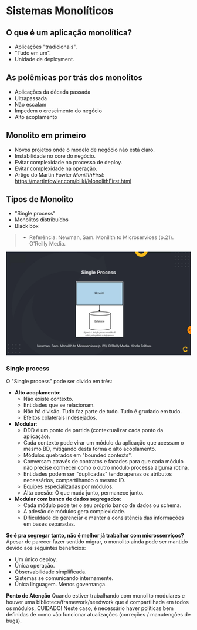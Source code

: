 # Sistemas Monolíticos

## O que é um aplicação monolítica?
- Aplicações "tradicionais".
- "Tudo em um".
- Unidade de deployment.

## As polêmicas por trás dos monolitos
- Aplicações da década passada
- Ultrapassada
- Não escalam
- Impedem o crescimento do negócio
- Alto acoplamento

## Monolito em primeiro
- Novos projetos onde o modelo de negócio não está claro.
- Instabilidade no core do negócio.
- Evitar complexidade no processo de deploy.
- Evitar complexidade na operação.
- Artigo do Martin Fowler *MonilithFirst*: https://martinfowler.com/bliki/MonolithFirst.html

## Tipos de Monolito
- "Single process"
- Monolitos distribuídos
- Black box
> - Referência: Newman, Sam. Monilith to Microservices (p.21). O'Reilly Media.

![alt text](./assets/image.png)

### Single process
O "Single process" pode ser divido em três:
- **Alto acoplamento**:
    - Não existe contexto.
    - Entidades que se relacionam.
    - Não há divisão. Tudo faz parte de tudo. Tudo é grudado em tudo.
    - Efeitos colaterais indesejados.
- **Modular**:
    - DDD é um ponto de partida (contextualizar cada ponto da aplicação).
    - Cada contexto pode virar um módulo da aplicação que acessam o mesmo BD, mitigando desta forma o alto acoplamento.
    - Módulos quebrados em "bounded contexts".
    - Conversam através de contratos e facades para que cada módulo não precise conhecer como o outro módulo processa alguma rotina.
    - Entidades podem ser "duplicadas" tendo apenas os atributos necessários, compartilhando o mesmo ID.
    - Equipes especializadas por módulos.
    - Alta coesão: O que muda junto, permanece junto.
- **Modular com banco de dados segregados**:
    - Cada módulo pode ter o seu próprio banco de dados ou schema.
    - A adesão de módulos gera complexidade.
    - Dificuldade de gerenciar e manter a consistência das informações em bases separadas.

**Se é pra segregar tanto, não é melhor já trabalhar com microsserviços?**
Apesar de parecer fazer sentido migrar, o monolito ainda pode ser mantido devido aos seguintes benefícios:
- Um único deploy.
- Única operação.
- Observabilidade simplificada.
- Sistemas se comunicando internamente.
- Única linguagem. Menos governança.

**Ponto de Atenção**
Quando estiver trabalhando com monolito modulares e houver uma biblioteca/framework/seedwork que é compartilhada em todos os módulos, CUIDADO! Neste caso, é necessário haver políticas bem definidas de como vão funcionar atualizações (correções / manutenções de bugs).